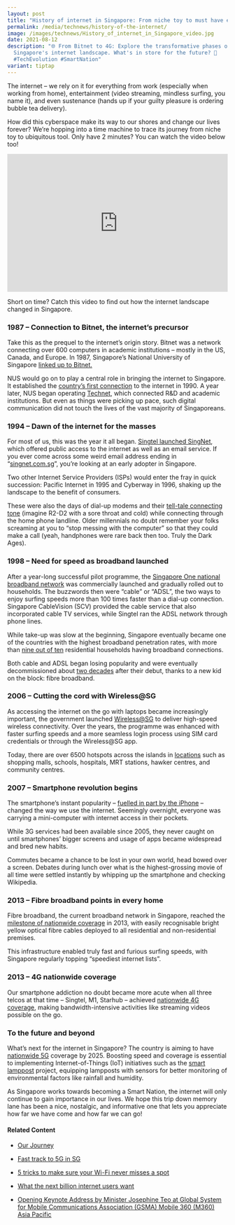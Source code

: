 ```yaml
---
layout: post
title: "History of internet in Singapore: From niche toy to must have essential"
permalink: /media/technews/history-of-the-internet/
image: /images/technews/History_of_internet_in_Singapore_video.jpg
date: 2021-08-12
description: "🌐 From Bitnet to 4G: Explore the transformative phases of
  Singapore's internet landscape. What's in store for the future? 🚀
  #TechEvolution #SmartNation"
variant: tiptap
---
```

<p>The internet – we rely on it for everything from work (especially when
working from home), entertainment (video streaming, mindless surfing, you
name it), and even sustenance (hands up if your guilty pleasure is ordering
bubble tea delivery).</p>
<p>How did this cyberspace make its way to our shores and change our lives
forever? We’re hopping into a time machine to trace its journey from niche
toy to ubiquitous tool. Only have 2 minutes? You can watch the video below
too!</p>
<div class="iframe-wrapper">
<iframe style="max-width: 100%;" height="315" width="560" allowfullscreen="true" frameborder="0" src="https://www.youtube.com/embed/gt7WQinA_E4?si=S6BXXToSaaXCDdY_"></iframe>
</div>
<p>Short on time? Catch this video to find out how the internet landscape
changed in Singapore.</p>
<h3>1987 – Connection to Bitnet, the internet’s precursor</h3>
<p>Take this as the prequel to the internet’s origin story. Bitnet was a
network connecting over 600 computers in academic institutions – mostly
in the US, Canada, and Europe. In 1987, Singapore’s National University
of Singapore&nbsp;<a href="https://nusit.nus.edu.sg/achievements/1987-achievements/a-new-era-of-communication/" class="editor-rtfLink" rel="noopener noreferrer nofollow" target="_blank">linked up to Bitnet.</a>
</p>
<p>NUS would go on to play a central role in bringing the internet to Singapore.
It established the&nbsp;<a href="https://nusit.nus.edu.sg/achievements/1990-achievements/nusnet-complete/" class="editor-rtfLink" rel="noopener noreferrer nofollow" target="_blank">country’s first connection</a>&nbsp;to
the internet in 1990. A year later, NUS began operating&nbsp;<a href="https://nusit.nus.edu.sg/digital-heartbeat/inaugural-issue/nus-it-and-the-origins-of-internet-in-singapore/" class="editor-rtfLink" rel="noopener noreferrer nofollow" target="_blank">Technet</a>,
which connected R&amp;D and academic institutions. But even as things were
picking up pace, such digital communication did not touch the lives of
the vast majority of Singaporeans.</p>
<h3>1994 – Dawn of the internet for the masses</h3>
<p>For most of us, this was the year it all began.&nbsp;<a href="https://www.singaporememory.sg/contents/SMB-329b2864-5e52-4777-8aeb-d0eae531a4fb" class="editor-rtfLink" rel="noopener noreferrer nofollow" target="_blank">Singtel launched SingNet</a>,
which offered public access to the internet as well as an email service.
If you ever come across some weird email address ending in “<a href="https://nusit.nus.edu.sg/achievements/1987-achievements/a-new-era-of-communication/" rel="noopener noreferrer nofollow" target="_blank">singnet.com.sg</a>”,
you’re looking at an early adopter in Singapore.</p>
<p>Two other Internet Service Providers (ISPs) would enter the fray in quick
succession: Pacific Internet in 1995 and Cyberway in 1996, shaking up the
landscape to the benefit of consumers.</p>
<p>These were also the days of dial-up modems and their&nbsp;<a href="https://www.youtube.com/watch?v=gsNaR6FRuO0" class="editor-rtfLink" rel="noopener noreferrer nofollow" target="_blank">tell-tale connecting tone</a>&nbsp;(imagine
R2-D2 with a sore throat and cold) while connecting through the home phone
landline. Older millennials no doubt remember your folks screaming at you
to “stop messing with the computer” so that they could make a call (yeah,
handphones were rare back then too. Truly the Dark Ages).</p>
<h3>1998 – Need for speed as broadband launched</h3>
<p>After a year-long successful pilot programme, the&nbsp;<a href="https://graphics.straitstimes.com/STI/STIMEDIA/Interactives/2015/10/35-years-of-ict/supercharging-singapore/the-1990s.html" class="editor-rtfLink" rel="noopener noreferrer nofollow" target="_blank">Singapore One national broadband network</a>&nbsp;was
commercially launched and gradually rolled out to households. The buzzwords
then were “cable” or “ADSL”, the two ways to enjoy surfing speeds more
than 100 times faster than a dial-up connection. Singapore CableVision
(SCV) provided the cable service that also incorporated cable TV services,
while Singtel ran the ADSL network through phone lines.</p>
<p>While take-up was slow at the beginning, Singapore eventually became one
of the countries with the highest broadband penetration rates, with more
than&nbsp;<a href="https://www.imda.gov.sg/infocomm-media-landscape/research-and-statistics/telecommunications/statistics-on-telecom-services/statistic-on-telecom-service-for-2019-jan" class="editor-rtfLink" rel="noopener noreferrer nofollow" target="_blank">nine out of ten</a>&nbsp;residential
households having broadband connections.</p>
<p>Both cable and ADSL began losing popularity and were eventually decommissioned
about&nbsp;<a href="https://www.straitstimes.com/tech/singtel-to-shut-down-ageing-adsl-network-in-april-2018" class="editor-rtfLink" rel="noopener noreferrer nofollow" target="_blank">two decades</a>&nbsp;after
their debut, thanks to a new kid on the block: fibre broadband.</p>
<h3>2006 – Cutting the cord with Wireless@SG</h3>
<p>As accessing the internet on the go with laptops became increasingly important,
the government launched&nbsp;<a href="https://www.imda.gov.sg/programme-listing/Wireless-At-SG" class="editor-rtfLink" rel="noopener noreferrer nofollow" target="_blank">Wireless@SG</a>&nbsp;to
deliver high-speed wireless connectivity. Over the years, the programme
was enhanced with faster surfing speeds and a more seamless login process
using SIM card credentials or through the Wireless@SG app.</p>
<p>Today, there are over 6500 hotspots across the islands in&nbsp;<a href="https://www.imda.gov.sg/-/media/Imda/Files/Community/Consumer-Education/WirelessSG/wsg-hotspot-list-published.pdf?la=en" class="editor-rtfLink" rel="noopener noreferrer nofollow" target="_blank">locations</a>&nbsp;such
as shopping malls, schools, hospitals, MRT stations, hawker centres, and
community centres.</p>
<h3>2007 – Smartphone revolution begins</h3>
<p>The smartphone’s instant popularity –&nbsp;<a href="https://www.vox.com/2017/6/26/15821652/iphone-apple-10-year-anniversary-launch-mobile-stats-smart-phone-steve-jobs" class="editor-rtfLink" rel="noopener noreferrer nofollow" target="_blank">fuelled in part by the iPhone</a>&nbsp;–
changed the way we use the internet. Seemingly overnight, everyone was
carrying a mini-computer with internet access in their pockets.</p>
<p>While 3G services had been available since 2005, they never caught on
until smartphones’ bigger screens and usage of apps became widespread and
bred new habits.</p>
<p>Commutes became a chance to be lost in your own world, head bowed over
a screen. Debates during lunch over what is the highest-grossing movie
of all time were settled instantly by whipping up the smartphone and checking
Wikipedia.</p>
<h3>2013 – Fibre broadband points in every home</h3>
<p>Fibre broadband, the current broadband network in Singapore, reached the&nbsp;
<a href="https://www.netlinktrust.com/about-us/about/our-history.html" class="editor-rtfLink" rel="noopener noreferrer nofollow" target="_blank">milestone of nationwide coverage</a>&nbsp;in 2013, with easily recognisable
bright yellow optical fibre cables deployed to all residential and non-residential
premises.</p>
<p>This infrastructure enabled truly fast and furious surfing speeds, with
Singapore regularly topping “speediest internet lists”.</p>
<h3>2013 – 4G nationwide coverage</h3>
<p>Our smartphone addiction no doubt became more acute when all three telcos
at that time – Singtel, M1, Starhub – achieved&nbsp;<a href="https://graphics.straitstimes.com/STI/STIMEDIA/Interactives/2015/10/35-years-of-ict/supercharging-singapore/2010-and-beyond.html" class="editor-rtfLink" rel="noopener noreferrer nofollow" target="_blank">nationwide 4G coverage</a>,
making bandwidth-intensive activities like streaming videos possible on
the go.</p>
<h3>To the future and beyond</h3>
<p>What’s next for the internet in Singapore? The country is aiming to have&nbsp;
<a href="https://www.straitstimes.com/singapore/singtel-launches-5g-trial-services-in-singapore-second-telco-after-starhub-to-do-so" class="editor-rtfLink" rel="noopener noreferrer nofollow" target="_blank">nationwide 5G</a>&nbsp;coverage by 2025. Boosting speed and coverage is
essential to implementing Internet-of-Things (IoT) initiatives such as
the&nbsp;<a href="https://www.tech.gov.sg/scewc2019/laap" class="editor-rtfLink" rel="noopener noreferrer nofollow" target="_blank">smart lamppost</a>&nbsp;project,
equipping lampposts with sensors for better monitoring of environmental
factors like rainfall and humidity.</p>
<p>As Singapore works towards becoming a Smart Nation, the internet will
only continue to gain importance in our lives. We hope this trip down memory
lane has been a nice, nostalgic, and informative one that lets you appreciate
how far we have come and how far we can go!</p>
<h4><strong>Related Content</strong></h4>
<ul data-tight="true" class="tight">
<li>
<p><a href="https://www.tech.gov.sg/who-we-are/our-journey/?utm_medium=recommender_0&amp;utm_source=aHR0cHM6Ly93d3cudGVjaC5nb3Yuc2cvbWVkaWEvdGVjaG5ld3MvaGlzdG9yeS1vZi10aGUtaW50ZXJuZXQ=&amp;utm_content=aHR0cHM6Ly93d3cudGVjaC5nb3Yuc2cvd2hvLXdlLWFyZS9vdXItam91cm5leS8=" rel="noopener noreferrer nofollow" target="_blank"><u>Our Journey</u></a>
</p>
</li>
<li>
<p><a href="https://www.tech.gov.sg/media/technews/infographics/fast-track-to-5g-in-sg?utm_medium=recommender_1&amp;utm_source=aHR0cHM6Ly93d3cudGVjaC5nb3Yuc2cvbWVkaWEvdGVjaG5ld3MvaGlzdG9yeS1vZi10aGUtaW50ZXJuZXQ=&amp;utm_content=aHR0cHM6Ly93d3cudGVjaC5nb3Yuc2cvbWVkaWEvdGVjaG5ld3MvaW5mb2dyYXBoaWNzL2Zhc3QtdHJhY2stdG8tNWctaW4tc2c=" rel="noopener noreferrer nofollow" target="_blank"><u>Fast track to 5G in SG</u></a>
</p>
</li>
<li>
<p><a href="https://www.tech.gov.sg/media/technews/tricks-to-make-sure-your-wifi-never-misses-a-spot?utm_medium=recommender_2&amp;utm_source=aHR0cHM6Ly93d3cudGVjaC5nb3Yuc2cvbWVkaWEvdGVjaG5ld3MvaGlzdG9yeS1vZi10aGUtaW50ZXJuZXQ=&amp;utm_content=aHR0cHM6Ly93d3cudGVjaC5nb3Yuc2cvbWVkaWEvdGVjaG5ld3MvdHJpY2tzLXRvLW1ha2Utc3VyZS15b3VyLXdpZmktbmV2ZXItbWlzc2VzLWEtc3BvdA==" rel="noopener noreferrer nofollow" target="_blank"><u>5 tricks to make sure your Wi-Fi never misses a spot</u></a>
</p>
</li>
<li>
<p><a href="https://www.tech.gov.sg/media/technews/what-the-next-billion-internet-users-want?utm_medium=recommender_3&amp;utm_source=aHR0cHM6Ly93d3cudGVjaC5nb3Yuc2cvbWVkaWEvdGVjaG5ld3MvaGlzdG9yeS1vZi10aGUtaW50ZXJuZXQ=&amp;utm_content=aHR0cHM6Ly93d3cudGVjaC5nb3Yuc2cvbWVkaWEvdGVjaG5ld3Mvd2hhdC10aGUtbmV4dC1iaWxsaW9uLWludGVybmV0LXVzZXJzLXdhbnQ=" rel="noopener noreferrer nofollow" target="_blank"><u>What the next billion internet users want</u></a>
</p>
</li>
<li>
<p><a href="https://www.tech.gov.sg/media/speeches/opening-keynote-address-by-minister-josephine-teo-at-gsma-mobile-360?utm_medium=recommender_4&amp;utm_source=aHR0cHM6Ly93d3cudGVjaC5nb3Yuc2cvbWVkaWEvdGVjaG5ld3MvaGlzdG9yeS1vZi10aGUtaW50ZXJuZXQ=&amp;utm_content=aHR0cHM6Ly93d3cudGVjaC5nb3Yuc2cvbWVkaWEvc3BlZWNoZXMvb3BlbmluZy1rZXlub3RlLWFkZHJlc3MtYnktbWluaXN0ZXItam9zZXBoaW5lLXRlby1hdC1nc21hLW1vYmlsZS0zNjA=" rel="noopener noreferrer nofollow" target="_blank"><u>Opening Keynote Address by Minister Josephine Teo at Global System for Mobile Communications Association (GSMA) Mobile 360 (M360) Asia Pacific</u></a>
</p>
</li>
</ul>
<p></p>